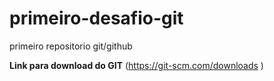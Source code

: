 # primeiro-desafio-git
primeiro repositorio git/github

**Link para download do GIT**
(https://git-scm.com/downloads )
